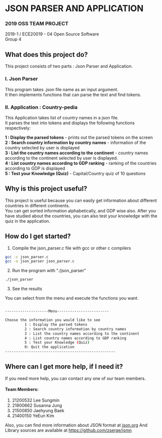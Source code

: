 # **JSON PARSER AND APPLICATION**  
### 2019 OSS TEAM PROJECT   
2019-1 / ECE20019 - 04 Open Source Software  
Group 4

                    
    
## What does this project do?
This project consists of two parts : Json Parser and Application.

### I. Json Parser
This program takes .json file name as an input argument.  
It then implements functions that can parse the text and find tokens.  

### II. Application : Country-pedia
This Application takes list of country names in a json file.   
It parses the text into tokens and displays the following functions respectively:   

  **1 : Display the parsed tokens** - prints out the parsed tokens on the screen  
  **2 : Search country information by country names** - information of the country selected by user is displayed  
  **3 : List the country names according to the continent** - country names according to the continent selected by user is               displayed.  
  **4 : List country names according to GDP ranking** - ranking of the countries according to GDP is displayed  
  **5 : Test your Knowledge (Quiz)** - Capital/Country quiz of 10 questions  


## Why is this project useful?

This project is useful because you can easily get information about different countries in different continents.  
You can get sorted information alphabetically, and GDP wise also.
After you have studied about the countries, you can also test your knowledge with the quiz in the application. 


## How do I get started?

1. Compile the json_parser.c file with gcc or other c compilers

```bash
gcc -c json_parser.c
gcc -o json_parser json_parser.c
```
  
2. Run the program with "./json_parser"
```bash
./json_parser
```

3. See the results

You can select from the menu and execute the functions you want.  

```bash

--------------------Menu------------------------

Choose the information you would like to see
         1 : Display the parsed tokens
         2 : Search country information by country names
         3 : List the country names according to the continent
         4 : List country names according to GDP ranking
         5 : Test your Knowledge (Quiz)
         0: Quit the application
---------------------------------------------------
```

## Where can I get more help, if I need it?

If you need more help, you can contact any one of our team members.

#### Team Members:

1. 21200532 Lee Sungmin  
2. 21800662 Susanna Jung  
3. 21500850 Jaehyung Baek   
4. 21400150 YeEun Kim     

Also, you can find more information about JSON format at [json.org][1]
And Library sources are available at https://github.com/zserge/jsmn

[1]: http://www.json.org/
[2]: http://zserge.com/jsmn.html
